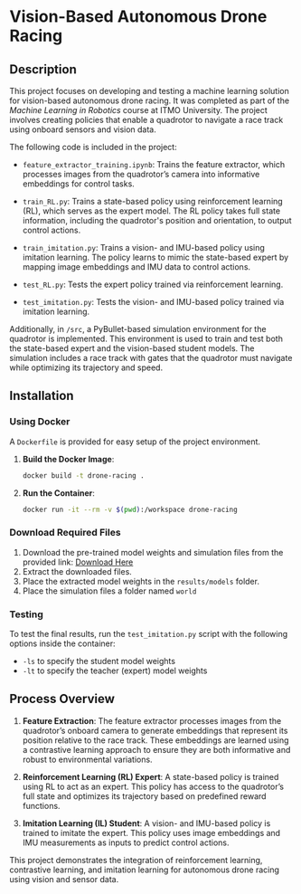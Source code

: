 # Vision-Based Autonomous Drone Racing

## Description

This project focuses on developing and testing a machine learning solution for vision-based autonomous drone racing. It was completed as part of the *Machine Learning in Robotics* course at ITMO University. The project involves creating policies that enable a quadrotor to navigate a race track using onboard sensors and vision data.

The following code is included in the project:

- `feature_extractor_training.ipynb`: Trains the feature extractor, which processes images from the quadrotor’s camera into informative embeddings for control tasks.

- `train_RL.py`: Trains a state-based policy using reinforcement learning (RL), which serves as the expert model. The RL policy takes full state information, including the quadrotor's position and orientation, to output control actions.

- `train_imitation.py`: Trains a vision- and IMU-based policy using imitation learning. The policy learns to mimic the state-based expert by mapping image embeddings and IMU data to control actions.

- `test_RL.py`: Tests the expert policy trained via reinforcement learning.

- `test_imitation.py`: Tests the vision- and IMU-based policy trained via imitation learning.

Additionally, in `/src`, a PyBullet-based simulation environment for the quadrotor is implemented. This environment is used to train and test both the state-based expert and the vision-based student models. The simulation includes a race track with gates that the quadrotor must navigate while optimizing its trajectory and speed.

## Installation

### Using Docker

A `Dockerfile` is provided for easy setup of the project environment.

1. **Build the Docker Image**:
   ```bash
   docker build -t drone-racing .
   ```

2. **Run the Container**:
   ```bash
   docker run -it --rm -v $(pwd):/workspace drone-racing
   ```
### Download Required Files

1. Download the pre-trained model weights and simulation files from the provided link:
   [Download Here](https://drive.google.com/drive/folders/1omX9G3uqKUYzehZbuZeSXJUrRmWLwa3V?usp=sharing)
2. Extract the downloaded files.
3. Place the extracted model weights in the `results/models` folder.
4. Place the simulation files a folder named `world`

### Testing

To test the final results, run the `test_imitation.py` script with the following options inside the container:
- `-ls` to specify the student model weights
- `-lt` to specify the teacher (expert) model weights

## Process Overview

1. **Feature Extraction**: The feature extractor processes images from the quadrotor’s onboard camera to generate embeddings that represent its position relative to the race track. These embeddings are learned using a contrastive learning approach to ensure they are both informative and robust to environmental variations.

2. **Reinforcement Learning (RL) Expert**: A state-based policy is trained using RL to act as an expert. This policy has access to the quadrotor’s full state and optimizes its trajectory based on predefined reward functions.

3. **Imitation Learning (IL) Student**: A vision- and IMU-based policy is trained to imitate the expert. This policy uses image embeddings and IMU measurements as inputs to predict control actions.


This project demonstrates the integration of reinforcement learning, contrastive learning, and imitation learning for autonomous drone racing using vision and sensor data.
